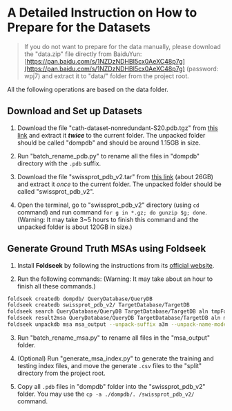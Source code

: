 # A Detailed Instruction on How to Prepare for the Datasets

> If you do not want to prepare for the data manually, please download the "data.zip" file directly from BaiduYun: [https://pan.baidu.com/s/1NZDzNDHBI5cx0AeXC48p7g](https://pan.baidu.com/s/1NZDzNDHBI5cx0AeXC48p7g) (password: wpj7) and extract it to "data/" folder from the project root.

All the following operations are based on the data folder.

## Download and Set up Datasets

1. Download the file "cath-dataset-nonredundant-S20.pdb.tgz" from [this link](http://download.cathdb.info/cath/releases/latest-release/non-redundant-data-sets/cath-dataset-nonredundant-S20.pdb.tgz) and extract it ***twice*** to the current folder. The unpacked folder should be called "dompdb" and should be around 1.15GB in size.

2. Run "batch_rename_pdb.py" to rename all the files in "dompdb" directory with the `.pdb` suffix.

3. Download the file "swissprot_pdb_v2.tar" from [this link](https://ftp.ebi.ac.uk/pub/databases/alphafold/v2/swissprot_pdb_v2.tar) (about 26GB) and extract it *once* to the current folder. The unpacked folder should be called "swissprot_pdb_v2".

4. Open the terminal, go to "swissprot_pdb_v2" directory (using `cd` command) and run command `for g in *.gz; do gunzip $g; done`. (Warning: It may take 3~5 hours to finish this command and the unpacked folder is about 120GB in size.)

## Generate Ground Truth MSAs using Foldseek

1. Install **Foldseek** by following the instructions from its [official website](https://github.com/steineggerlab/foldseek).

2. Run the following commands: (Warning: It may take about an hour to finish all these commands.)

```bash
foldseek createdb dompdb/ QueryDatabase/QueryDB
foldseek createdb swissprot_pdb_v2/ TargetDatabase/TargetDB
foldseek search QueryDatabase/QueryDB TargetDatabase/TargetDB aln tmpFolder -a
foldseek result2msa QueryDatabase/QueryDB TargetDatabase/TargetDB aln msa --msa-format-mode 6
foldseek unpackdb msa msa_output --unpack-suffix a3m --unpack-name-mode 0
```

3. Run "batch_rename_msa.py" to rename all files in the "msa_output" folder.

4. (Optional) Run "generate_msa_index.py" to generate the training and testing index files, and move the generate `.csv` files to the "split" directory from the project root.

5. Copy all `.pdb` files in "dompdb" folder into the "swissprot_pdb_v2" folder. You may use the `cp -a ./dompdb/. /swissprot_pdb_v2/` command.
